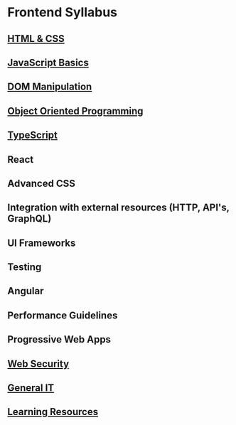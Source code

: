 # Frontend Syllabus

## [HTML & CSS](./html-css)

## [JavaScript Basics](./js-basics)

## [DOM Manipulation](./dom-manipulation)

## [Object Oriented Programming](./object-oriented-programming)

## [TypeScript](./typescript)

## React

## Advanced CSS

## Integration with external resources (HTTP, API's, GraphQL)

## UI Frameworks

## Testing

## Angular

## Performance Guidelines

## Progressive Web Apps

## [Web Security](./web-security)

## [General IT](./general)

## [Learning Resources](./learning-resources)